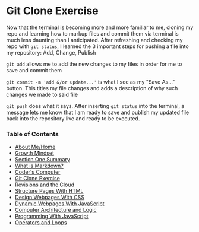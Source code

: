 # Git Clone Exercise

Now that the terminal is becoming more and more familiar to me, cloning my repo and learning how to markup files and commit them via terminal is much less daunting than I anticipated. After refreshing and checking my repo with `git status`, I learned the 3 important steps for pushing a file into my repository: Add, Change, Publish

`git add` allows me to add the new changes to my files in order for me to save and commit them

`git commit -m 'add &/or update...'` is what I see as my "Save As..." button. This titles my file changes and adds a description of why such changes we made to said file

`git push` does what it says. After inserting `git status` into the terminal, a message lets me know that I am ready to save and publish my updated file back into the repository live and ready to be executed.

### Table of Contents
- [About Me/Home](README.md)
- [Growth Mindset](/GROWTH_MINDSET.md)
- [Section One Summary](/SectionOne.md)
- [What is Markdown?](/LEARNING_MARKDOWN.md)
- [Coder's Computer](CODERS_COMPUTER.md)
- [Git Clone Exercise](GIT_CLONE.md)
- [Revisions and the Cloud](REVISIONS_AND_THE_CLOUD.md)
- [Structure Pages With HTML](STRUCTURE_PAGES_WITH_HTML.md)
- [Design Webpages With CSS](DESIGN_WEBPAGES_WITH_CSS.md)
- [Dynamic Webpages With JavaScript](DYNAMIC_WEBPAGES_WITH_JAVASCRIPT.md)
- [Computer Architecture and Logic](COMPUTER_ARCHITECTURE_AND_LOGIC.md)
- [Programming With JavaScript](PROGRAMMING_WITH_JAVASCRIPT.md)
- [Operators and Loops](OPERATORS_AND_LOOPS.md)